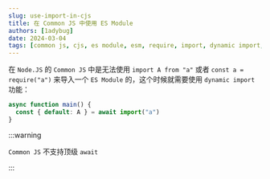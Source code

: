 ```yaml
---
slug: use-import-in-cjs
title: 在 Common JS 中使用 ES Module
authors: [1adybug]
date: 2024-03-04
tags: [common js, cjs, es module, esm, require, import, dynamic import, node.js]
---
```


在 `Node.JS` 的 `Common JS` 中是无法使用 `import A from "a"` 或者 `const a = require("a")` 来导入一个 `ES Module` 的，这个时候就需要使用 `dynamic import` 功能：

```ts
async function main() {
  const { default: A } = await import("a")
}
```

:::warning

`Common JS` 不支持顶级 `await`

:::
